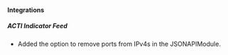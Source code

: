 
#### Integrations

##### ACTI Indicator Feed

- Added the option to remove ports from IPv4s in the JSONAPIModule.

